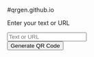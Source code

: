 #qrgen.github.io
<!DOCTYPE html>
<html lang="en">
<html>
<head>
    <meta name="viewport" content="width=device=width, initial-scale=1.0">
    <title>QR_CODE_GENERATOR</title>
    <link rel="stylesheet" href="QR.css">
</head>
<body>
<div class="container">
    <p>Enter your text or URL</p>
    <input type="text" placeholder="Text or URL" id="qrText">
    <div id="imgBox">
        <img src="" id="qrImage">
    </div>
    <button onclick="generateQR()">Generate QR Code</button>
</div>
<script>
    let imgBox = document.getElementById("imgBox");
    let qrImage = document.getElementById("qrImage");
    let qrText = document.getElementById("qrText");

function generateQR(){
    if(qrText.value.length > 0){
        qrImage.src = "https://api.qrserver.com/v1/create-qr-code/?size=150x150&data=" + qrText.value;
    imgBox.classList.add("show-img");
    }
    else{
        qrText.classList.add('error');
        setTimeout(()=>{
            qrText.classList.remove('error');
        },1000)
    }
    }
</script>



</body>
</html>
